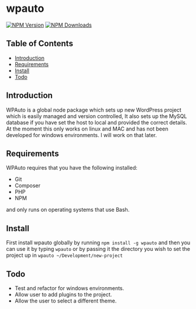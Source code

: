 # wpauto

[![NPM Version][npm-image]][npm-url]
[![NPM Downloads][downloads-image]][downloads-url]

## Table of Contents

- [Introduction](#introduction)
- [Requirements](#requirements)
- [Install](#install)
- [Todo](#todo)


## Introduction

WPAuto is a global node package which sets up new WordPress project which is easily managed and version controlled, It also sets up the MySQL database if you have set the host to local and provided the correct details.
At the moment this only works on linux and MAC and has not been developed for windows environments. I will work on that later.

## Requirements

WPAuto requires that you have the following installed:

* Git
* Composer
* PHP
* NPM

and only runs on operating systems that use Bash.

## Install
First install wpauto globally by running `npm install -g wpauto` and then you can use it by typing `wpauto` or by passing it the directory you wish to set the project up in `wpauto ~/Development/new-project`

## Todo

* Test and refactor for windows environments.
* Allow user to add plugins to the project.
* Allow the user to select a different theme.

[npm-image]: https://img.shields.io/npm/v/wpauto.svg
[npm-url]: https://npmjs.org/package/wpauto
[downloads-image]: https://img.shields.io/npm/dm/wpauto.svg
[downloads-url]: https://npmjs.org/package/wpauto
